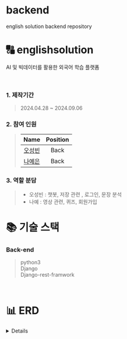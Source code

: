 # backend
english solution backend repository

# 🔠 englishsolution

AI 및 빅데이터를 활용한 외국어 학습 플랫폼

<br />

### 1. 제작기간

> 2024.04.28 ~ 2024.09.06

### 2. 참여 인원

> |                    Name                    |  Position   |
> | :----------------------------------------: | :---------: |
> | [오성빈](https://github.com/5castle0) |    Back     |
> |   [나예은](https://github.com/hera1228)    |    Back     |

### 3. 역할 분담

> - 오성빈 : 챗봇, 저장 관련 , 로그인, 문장 분석
> - 나예 : 영상 관련, 퀴즈, 회원가입

# 📚 기술 스택

### Back-end

> python3  
> Django  
> Django-rest-framwork

<br />

# 📊 ERD

<details>
</details>

<br />
